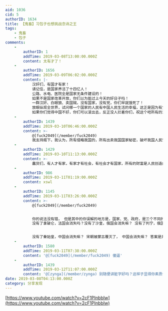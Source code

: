 ```yaml
---
aid: 1036
cid: 5
authorID: 1634
title: 【鬼畜】习包子也想挑战念诗之王
tags:
    - 鬼畜
    - 包子
comments:
    -
        authorID: 1
        addTime: 2019-03-08T13:00:00.000Z
        content: 太有才了！
    -
        authorID: 1656
        addTime: 2019-03-09T06:02:00.000Z
        content: |-
            汉奸们，有国才有家！  
            请记住，是国家养活了十四亿人！  
            公路、水电、医院全是国家无条件建设的！  
            如果不是国家改革开放，你们以为能过上今天的好日子吗！  
            一群汉奸、白眼狼、卖国贼，没有国家，没有党，你们早就饿死了！  
            放眼纵观全世界，试问哪一个国家的人民有中国人民生活的幸福，这正是因为有党和国家！我们才能生活在一个如此和平稳定的环境！  
            如果你们觉得中国不好，你们可以滚出去，反正没人拦着你们，祝这个吧所有的汉奸和卖国贼下辈子投胎到日本和美国去
    -
        authorID: 1439
        addTime: 2019-03-10T06:46:00.000Z
        content: >-
            @[fuck2049](/member/fuck2049)
            我支持阁下，我认为，所有侵略我国的，所有出卖我国国家秘密，破坏我国人民安定的生活的，都应该去死！所有榨取人民血汗钱的，破坏人民幸福生活的，都不能活在这世界上。所有的卖国贼，赚我们的钱，到国外去风花雪月的，都值得被打倒！我十分支持打倒三座大山！但是我特别讨厌好话说完，坏事做绝的人！
    -
        authorID: 1429
        addTime: 2019-03-10T11:13:00.000Z
        content: >-
            蠢货们，有人才有家，有家才有社会，有社会才有国家，所有的财富是人民创造的，权贵用暴力占有了人民创造的财富，产生了巨大的贫富差距，中国是人民的中国，用民主取代专制才能让人民创造的财富回归人民。
    -
        authorID: 986
        addTime: 2019-03-11T01:19:00.000Z
        content: xswl
    -
        authorID: 1145
        addTime: 2019-03-11T03:26:00.000Z
        content: >-
            @[fuck2049](/member/fuck2049)


            你的说法没有错， 但是其中的你误解的地方是，国家、党、政府，是三个不同的概念来的。 没有了路易16，法国会消失嘛？
            没有了拿破仑，法国会消失吗？没有了沙皇，俄国会消失嘛？ 没有了列宁，俄国会消失嘛？


            没有了秦始皇，中国会消失嘛？ 宋朝被蒙古覆灭了， 中国会消失嘛？ 答案是并没有。
    -
        authorID: 1580
        addTime: 2019-03-11T07:38:00.000Z
        content: '@[fuck2049](/member/fuck2049) 傻逼'
    -
        authorID: 1439
        addTime: 2019-03-12T11:07:00.000Z
        content: '@[zynga](/member/zynga) 别随便讲脏字好吗？这样子显得你素质低啊？'
date: 2019-03-08T04:13:00.000Z
category: 分享发现
---
```


[https://www.youtube.com/watch?v=2cF1PInbbIw](https://www.youtube.com/watch?v=2cF1PInbbIw)
